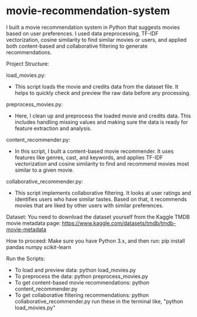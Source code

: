 # movie-recommendation-system
I built a movie recommendation system in Python that suggests movies based on user preferences. I used data preprocessing, TF-IDF vectorization, cosine similarity to find similar movies or users, and applied both content-based and collaborative filtering to generate recommendations.

Project Structure:

load_movies.py:
 - This script loads the movie and credits data from the dataset file. It helps to quickly check and preview the raw data before any processing.

preprocess_movies.py:
 - Here, I clean up and preprocess the loaded movie and credits data. This includes handling missing values and making sure the data is ready for feature extraction and analysis.

content_recommender.py:
 - In this script, I built a content-based movie recommender. It uses features like genres, cast, and keywords, and applies TF-IDF vectorization and cosine similarity to find and recommend movies most similar to a given movie.

collaborative_recommender.py:
 - This script implements collaborative filtering. It looks at user ratings and identifies users who have similar tastes. Based on that, it recommends movies that are liked by other users with similar preferences.

Dataset:
You need to download the dataset yourself from the Kaggle TMDB movie metadata page:
https://www.kaggle.com/datasets/tmdb/tmdb-movie-metadata

How to proceed:
Make sure you have Python 3.x, and then run:
pip install pandas numpy scikit-learn

Run the Scripts:
 - To load and preview data:
   python load_movies.py
 - To preprocess the data:
   python preprocess_movies.py
 - To get content-based movie recommendations:
   python content_recommender.py
 - To get collaborative filtering recommendations:
   python collaborative_recommender.py
run these in the terminal like, "python load_movies.py"
